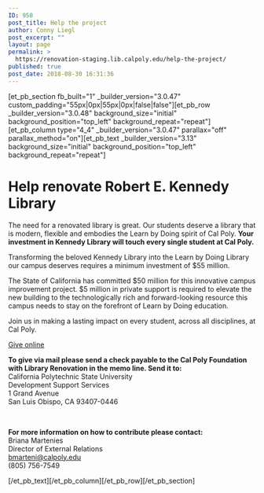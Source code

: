 ```yaml
---
ID: 950
post_title: Help the project
author: Conny Liegl
post_excerpt: ""
layout: page
permalink: >
  https://renovation-staging.lib.calpoly.edu/help-the-project/
published: true
post_date: 2018-08-30 16:31:36
---
```

[et_pb_section fb_built="1" _builder_version="3.0.47" custom_padding="55px|0px|55px|0px|false|false"][et_pb_row _builder_version="3.0.48" background_size="initial" background_position="top_left" background_repeat="repeat"][et_pb_column type="4_4" _builder_version="3.0.47" parallax="off" parallax_method="on"][et_pb_text _builder_version="3.13" background_size="initial" background_position="top_left" background_repeat="repeat"]<h1><strong>Help renovate </strong>Robert E. Kennedy Library</h1>
<p>The need for a renovated library is great. Our students deserve a library that is modern, flexible and embodies the Learn by Doing spirit of Cal Poly. <strong>Your investment in Kennedy Library will touch every single student at Cal Poly. </strong></p>
<p>Transforming the beloved Kennedy Library into the Learn by Doing Library our campus deserves requires a minimum investment of $55 million.</p>
<p>The State of California has committed $50 million for this innovative campus improvement project. $5 million in private support is required to elevate the new building to the technologically rich and forward-looking resource this campus needs to stay on the forefront of Learn by Doing education.</p>
<p>Join us in making a lasting impact on every student, across all disciplines, at Cal Poly.</p>
<p><a href="https://securelb.imodules.com/s/699/hybrid-form/index.aspx?sid=699&amp;gid=1&amp;sitebuilder=1&amp;pgid=961&amp;cid=2272&amp;bledit=1&amp;dids=195.&amp;sort=1" class="small-button smallgreen" target="_blank" rel="noopener">Give online</a></p>
<p><strong>To give via mail please send a check payable to the Cal Poly Foundation with Library Renovation in the memo line. Send it to:</strong><br /> California Polytechnic State University<br /> Development Support Services<br /> 1 Grand Avenue<br /> San Luis Obispo, CA 93407-0446</p>
<p>&nbsp;</p>
<p><strong>For more information on how to contribute please contact:</strong><br /> Briana Martenies<br /> Director of External Relations<br /> <a href="mailto:bmarteni@calpoly.edu">bmarteni@calpoly.edu</a><br /> (805) 756-7549</p>[/et_pb_text][/et_pb_column][/et_pb_row][/et_pb_section]